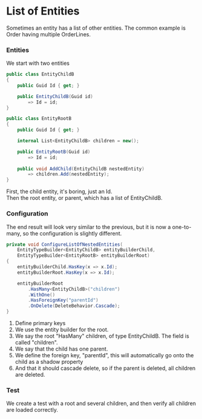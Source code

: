 # List of Entities
Sometimes an entity has a list of other entities. The common example is Order having multiple OrderLines.

### Entities
We start with two entities

```csharp
public class EntityChildB
{
    public Guid Id { get; }

    public EntityChildB(Guid id)
        => Id = id;
}

public class EntityRootB
{
    public Guid Id { get; }

    internal List<EntityChildB> children = new();

    public EntityRootB(Guid id)
        => Id = id;
    
    public void AddChild(EntityChildB nestedEntity)
        => children.Add(nestedEntity);
}
```

First, the child entity, it's boring, just an Id.\
Then the root entity, or parent, which has a list of EntityChildB.

### Configuration
The end result will look very similar to the previous, but it is now a one-to-many, so the configuration is slightly different.

```csharp
private void ConfigureListOfNestedEntities(
    EntityTypeBuilder<EntityChildB> entityBuilderChild,
    EntityTypeBuilder<EntityRootB> entityBuilderRoot)
{
    entityBuilderChild.HasKey(x => x.Id);
    entityBuilderRoot.HasKey(x => x.Id);

    entityBuilderRoot
        .HasMany<EntityChildB>("children")
        .WithOne()
        .HasForeignKey("parentId")
        .OnDelete(DeleteBehavior.Cascade);
}
```

1) Define primary keys
2) We use the entity builder for the root.
3) We say the root "HasMany" children, of type EntityChildB. The field is called "children".
4) We say that the child has one parent.
5) We define the foreign key, "parentId", this will automatically go onto the child as a shadow property
6) And that it should cascade delete, so if the parent is deleted, all children are deleted.

### Test
We create a test with a root and several children, and then verify all children are loaded correctly.

```csharp

```